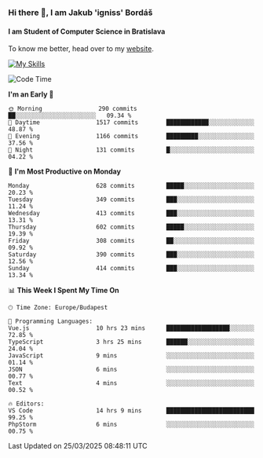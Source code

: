 ### Hi there 👋, I am Jakub 'igniss' Bordáš

#### I am Student of Computer Science in Bratislava
To know me better, head over to my [website](https://bordas.sk).

[![My Skills](https://skillicons.dev/icons?i=js,typescript,html,css,figma,svelte,vue,next,postgresql,nest,express,nodejs)](https://bordas.sk)


<!--START_SECTION:waka-->
![Code Time](http://img.shields.io/badge/Code%20Time-1%2C749%20hrs%2048%20mins-blue)

**I'm an Early 🐤** 

```text
🌞 Morning                290 commits         ██░░░░░░░░░░░░░░░░░░░░░░░   09.34 % 
🌆 Daytime                1517 commits        ████████████░░░░░░░░░░░░░   48.87 % 
🌃 Evening                1166 commits        █████████░░░░░░░░░░░░░░░░   37.56 % 
🌙 Night                  131 commits         █░░░░░░░░░░░░░░░░░░░░░░░░   04.22 % 
```
📅 **I'm Most Productive on Monday** 

```text
Monday                   628 commits         █████░░░░░░░░░░░░░░░░░░░░   20.23 % 
Tuesday                  349 commits         ███░░░░░░░░░░░░░░░░░░░░░░   11.24 % 
Wednesday                413 commits         ███░░░░░░░░░░░░░░░░░░░░░░   13.31 % 
Thursday                 602 commits         █████░░░░░░░░░░░░░░░░░░░░   19.39 % 
Friday                   308 commits         ██░░░░░░░░░░░░░░░░░░░░░░░   09.92 % 
Saturday                 390 commits         ███░░░░░░░░░░░░░░░░░░░░░░   12.56 % 
Sunday                   414 commits         ███░░░░░░░░░░░░░░░░░░░░░░   13.34 % 
```


📊 **This Week I Spent My Time On** 

```text
🕑︎ Time Zone: Europe/Budapest

💬 Programming Languages: 
Vue.js                   10 hrs 23 mins      ██████████████████░░░░░░░   72.85 % 
TypeScript               3 hrs 25 mins       ██████░░░░░░░░░░░░░░░░░░░   24.04 % 
JavaScript               9 mins              ░░░░░░░░░░░░░░░░░░░░░░░░░   01.14 % 
JSON                     6 mins              ░░░░░░░░░░░░░░░░░░░░░░░░░   00.77 % 
Text                     4 mins              ░░░░░░░░░░░░░░░░░░░░░░░░░   00.52 % 

🔥 Editors: 
VS Code                  14 hrs 9 mins       █████████████████████████   99.25 % 
PhpStorm                 6 mins              ░░░░░░░░░░░░░░░░░░░░░░░░░   00.75 % 
```


 Last Updated on 25/03/2025 08:48:11 UTC
<!--END_SECTION:waka-->
